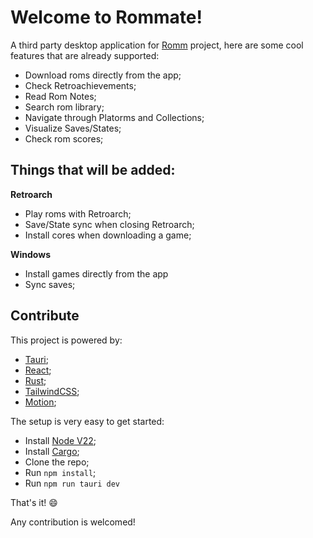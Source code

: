 # Welcome to Rommate!

A third party desktop application for [Romm](https://romm.app/) project, here are some cool features that are already supported:
- Download roms directly from the app;
- Check Retroachievements;
- Read Rom Notes;
- Search rom library;
- Navigate through Platorms and Collections;
- Visualize Saves/States;
- Check rom scores;

## Things that will be added:
**Retroarch**
- Play roms with Retroarch;
- Save/State sync when closing Retroarch;
- Install cores when downloading a game;

**Windows**
- Install games directly from the app
- Sync saves;

## Contribute
This project is powered by:
- [Tauri](https://tauri.app/);
- [React](https://react.dev/);
- [Rust](https://rust-lang.org/);
- [TailwindCSS](https://tailwindcss.com/);
- [Motion](https://motion.dev/);

The setup is very easy to get started:
- Install [Node V22](https://nodejs.org/en);
- Install [Cargo](https://doc.rust-lang.org/cargo/getting-started/installation.html);
- Clone the repo;
- Run `npm install`;
- Run `npm run tauri dev`

That's it! 😄

Any contribution is welcomed!
